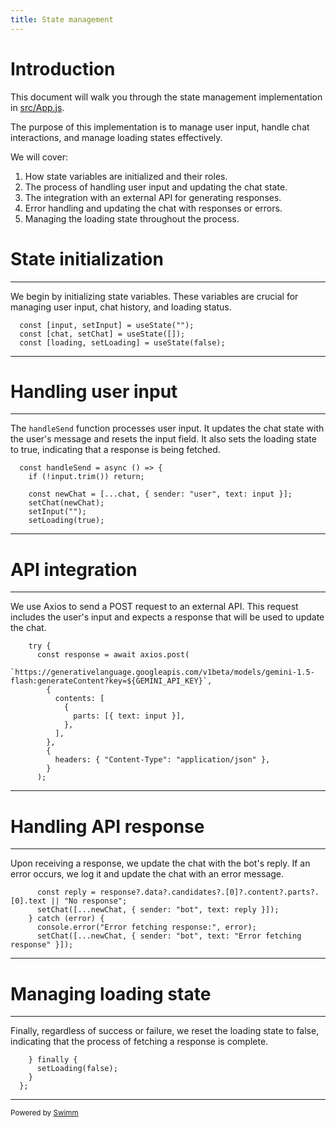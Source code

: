 ```yaml
---
title: State management
---
```

# Introduction

This document will walk you through the state management implementation in <SwmPath>[src/App.js](/src/App.js)</SwmPath>.

The purpose of this implementation is to manage user input, handle chat interactions, and manage loading states effectively.

We will cover:

1. How state variables are initialized and their roles.
2. The process of handling user input and updating the chat state.
3. The integration with an external API for generating responses.
4. Error handling and updating the chat with responses or errors.
5. Managing the loading state throughout the process.

# State initialization

<SwmSnippet path="/src/App.js" line="6">

---

We begin by initializing state variables. These variables are crucial for managing user input, chat history, and loading status.

```
  const [input, setInput] = useState("");
  const [chat, setChat] = useState([]);
  const [loading, setLoading] = useState(false);
```

---

</SwmSnippet>

# Handling user input

<SwmSnippet path="/src/App.js" line="10">

---

The <SwmToken path="/src/App.js" pos="10:3:3" line-data="  const handleSend = async () =&gt; {">`handleSend`</SwmToken> function processes user input. It updates the chat state with the user's message and resets the input field. It also sets the loading state to true, indicating that a response is being fetched.

```
  const handleSend = async () => {
    if (!input.trim()) return;

    const newChat = [...chat, { sender: "user", text: input }];
    setChat(newChat);
    setInput("");
    setLoading(true);
```

---

</SwmSnippet>

# API integration

<SwmSnippet path="/src/App.js" line="18">

---

We use Axios to send a POST request to an external API. This request includes the user's input and expects a response that will be used to update the chat.

```
    try {
      const response = await axios.post(
        `https://generativelanguage.googleapis.com/v1beta/models/gemini-1.5-flash:generateContent?key=${GEMINI_API_KEY}`,
        {
          contents: [
            {
              parts: [{ text: input }],
            },
          ],
        },
        {
          headers: { "Content-Type": "application/json" },
        }
      );
```

---

</SwmSnippet>

# Handling API response

<SwmSnippet path="/src/App.js" line="33">

---

Upon receiving a response, we update the chat with the bot's reply. If an error occurs, we log it and update the chat with an error message.

```
      const reply = response?.data?.candidates?.[0]?.content?.parts?.[0].text || "No response";
      setChat([...newChat, { sender: "bot", text: reply }]);
    } catch (error) {
      console.error("Error fetching response:", error);
      setChat([...newChat, { sender: "bot", text: "Error fetching response" }]);
```

---

</SwmSnippet>

# Managing loading state

<SwmSnippet path="/src/App.js" line="38">

---

Finally, regardless of success or failure, we reset the loading state to false, indicating that the process of fetching a response is complete.

```
    } finally {
      setLoading(false);
    }
  };
```

---

</SwmSnippet>

<SwmMeta version="3.0.0" repo-id="Z2l0aHViJTNBJTNBZ2VtaW5pLWNoYXQlM0ElM0FBYmhpLURldjEy" repo-name="gemini-chat"><sup>Powered by [Swimm](https://app.swimm.io/)</sup></SwmMeta>
